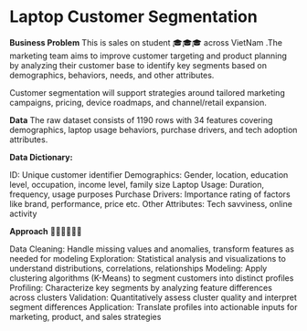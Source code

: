 # Laptop Customer Segmentation
**Business Problem**
This is sales on student 🎓🎓🎓 across VietNam .The marketing team aims to improve customer targeting and product planning by analyzing their customer base to identify key segments based on demographics, behaviors, needs, and other attributes.

Customer segmentation will support strategies around tailored marketing campaigns, pricing, device roadmaps, and channel/retail expansion.

**Data**
The raw dataset consists of 1190 rows with 34 features covering demographics, laptop usage behaviors, purchase drivers, and tech adoption attributes.

**Data Dictionary:**

ID: Unique customer identifier
Demographics: Gender, location, education level, occupation, income level, family size
Laptop Usage: Duration, frequency, usage purposes
Purchase Drivers: Importance rating of factors like brand, performance, price etc.
Other Attributes: Tech savviness, online activity


**Approach** 🧑‍💻🧑‍💻🧑‍💻

Data Cleaning: Handle missing values and anomalies, transform features as needed for modeling
Exploration: Statistical analysis and visualizations to understand distributions, correlations, relationships
Modeling: Apply clustering algorithms (K-Means) to segment customers into distinct profiles
Profiling: Characterize key segments by analyzing feature differences across clusters
Validation: Quantitatively assess cluster quality and interpret segment differences
Application: Translate profiles into actionable inputs for marketing, product, and sales strategies
